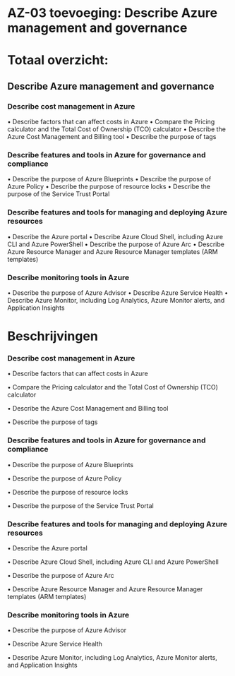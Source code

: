 # AZ-03 toevoeging: Describe Azure management and governance

# Totaal overzicht:
## Describe Azure management and governance
### Describe cost management in Azure
• Describe factors that can affect costs in Azure
• Compare the Pricing calculator and the Total Cost of Ownership (TCO) calculator
• Describe the Azure Cost Management and Billing tool
• Describe the purpose of tags
### Describe features and tools in Azure for governance and compliance
• Describe the purpose of Azure Blueprints
• Describe the purpose of Azure Policy
• Describe the purpose of resource locks
• Describe the purpose of the Service Trust Portal
### Describe features and tools for managing and deploying Azure resources
• Describe the Azure portal
• Describe Azure Cloud Shell, including Azure CLI and Azure PowerShell
• Describe the purpose of Azure Arc
• Describe Azure Resource Manager and Azure Resource Manager templates (ARM templates)
### Describe monitoring tools in Azure
• Describe the purpose of Azure Advisor
• Describe Azure Service Health
• Describe Azure Monitor, including Log Analytics, Azure Monitor alerts, and Application Insights


# Beschrijvingen
### Describe cost management in Azure
• Describe factors that can affect costs in Azure

• Compare the Pricing calculator and the Total Cost of Ownership (TCO) calculator

• Describe the Azure Cost Management and Billing tool

• Describe the purpose of tags

### Describe features and tools in Azure for governance and compliance
• Describe the purpose of Azure Blueprints

• Describe the purpose of Azure Policy

• Describe the purpose of resource locks

• Describe the purpose of the Service Trust Portal

### Describe features and tools for managing and deploying Azure resources
• Describe the Azure portal

• Describe Azure Cloud Shell, including Azure CLI and Azure PowerShell

• Describe the purpose of Azure Arc

• Describe Azure Resource Manager and Azure Resource Manager templates (ARM templates)

### Describe monitoring tools in Azure
• Describe the purpose of Azure Advisor

• Describe Azure Service Health

• Describe Azure Monitor, including Log Analytics, Azure Monitor alerts, and Application Insights
